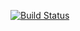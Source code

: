 [![Build Status](https://travis-ci.org/benmacleod/beaucoop.png?branch=master)](https://travis-ci.org/benmacleod/beaucoop)
